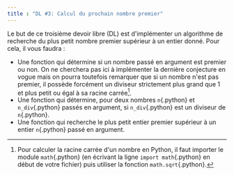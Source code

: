 ```yaml
---
title : "DL #3: Calcul du prochain nombre premier"
---
```


Le but de ce troisième devoir libre (DL) est d'implémenter un algorithme de recherche du plus petit nombre premier supérieur à un entier donné.
Pour cela, il vous faudra :

* Une fonction qui détermine si un nombre passé en argument est premier ou non. On ne cherchera pas ici à implémenter la dernière conjecture en vogue mais on pourra toutefois remarquer que si un nombre n'est pas premier, il possède forcément un diviseur strictement plus grand que 1 et plus petit ou égal à sa racine carrée[^1].
* Une fonction qui détermine, pour deux nombres `n`{.python} et `n_div`{.python} passés en argument, si `n_div`{.python} est un diviseur de `n`{.python}.
* Une fonction qui recherche le plus petit entier premier supérieur à un entier `n`{.python} passé en argument.



[^1]: Pour calculer la racine carrée d'un nombre en Python, il faut importer le module `math`{.python} (en écrivant la ligne `import math`{.python} en début de votre fichier) puis utiliser la fonction `math.sqrt`{.python}.

